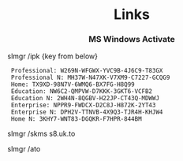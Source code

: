 <h1 align="center">Links</h1>
<h3 align="center">MS Windows Activate</h3>

<p> slmgr /ipk {key from below}</p>

```
 Professional: W269N-WFGWX-YVC9B-4J6C9-T83GX
 Professional N: MH37W-N47XK-V7XM9-C7227-GCQG9 
 Home: TX9XD-98N7V-6WMQ6-BX7FG-H8Q99 
 Education: NW6C2-QMPVW-D7KKK-3GKT6-VCFB2 
 Education N: 2WH4N-8QGBV-H22JP-CT43Q-MDWWJ 
 Enterprise: NPPR9-FWDCX-D2C8J-H872K-2YT43 
 Enterprise N: DPH2V-TTNVB-4X9Q3-TJR4H-KHJW4 
 Home N: 3KHY7-WNT83-DGQKR-F7HPR-844BM 
```

slmgr /skms s8.uk.to

slmgr /ato








